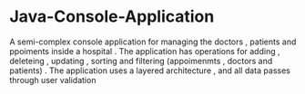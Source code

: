 # Java-Console-Application
A semi-complex console application for managing the doctors , patients and ppoiments inside a hospital . The application has operations for adding , deleteing , 
updating , sorting and filtering (appoimenmts , doctors and patients) . The application uses a layered architecture , and all data passes through user validation 
